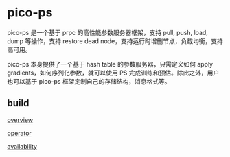 # pico-ps

pico-ps 是一个基于 prpc 的高性能参数服务器框架，支持 pull, push, load, dump 等操作，支持 restore dead node，支持运行时增删节点，负载均衡，支持高可用。

pico-ps 本身提供了一个基于 hash table 的参数服务器，只需定义如何 apply gradients，如何序列化参数，就可以使用 PS 完成训练和预估。除此之外，用户也可以基于 pico-ps 框架定制自己的存储结构，消息格式等。

## build

[overview](documents/overview.md)

[operator](documents/operator.md)

[availability](documents/availability.md)
